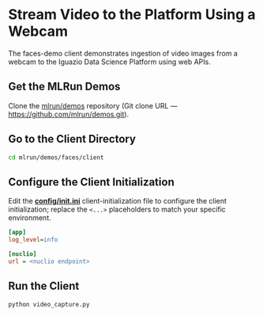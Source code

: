 # Stream Video to the Platform Using a Webcam

The faces-demo client demonstrates ingestion of video images from a webcam to the Iguazio Data Science Platform using web APIs.

<a id="get-mlrun-demos"></a>
## Get the MLRun Demos

Clone the [mlrun/demos](https://github.com/mlrun/demos) repository (Git clone URL &mdash; https://github.com/mlrun/demos.git).

<a id="go-to-client-dir"></a>
## Go to the Client Directory

```sh
cd mlrun/demos/faces/client
```

<a id="config-client-init"></a>
## Configure the Client Initialization

Edit the [**config/init.ini**](config/init.ini) client-initialization file to configure the client initialization; replace the `<...>` placeholders to match your specific environment.

```ini
[app]
log_level=info

[nuclio]
url = <nuclio endpoint>
```

<a id="run-client"></a>
## Run the Client

```sh
python video_capture.py
```

